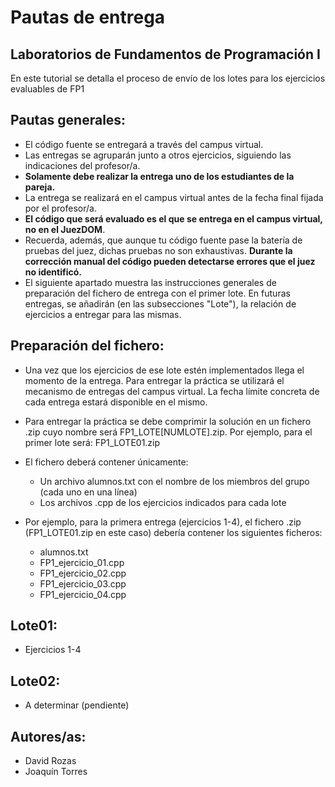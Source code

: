 # Pautas de entrega

## Laboratorios de Fundamentos de Programación I

En este tutorial se detalla el proceso de envío de los lotes para los ejercicios evaluables de FP1

## Pautas generales:
- El código fuente se entregará a través del campus virtual.
- Las entregas se agruparán junto a otros ejercicios, siguiendo las indicaciones del profesor/a.
- **Solamente debe realizar la entrega uno de los estudiantes de la pareja.**
- La entrega se realizará en el campus virtual antes de la fecha final fijada por el profesor/a.
- **El código que será evaluado es el que se entrega en el campus virtual, no en el JuezDOM**.
- Recuerda, además, que aunque tu código fuente pase la batería de pruebas del juez, dichas pruebas no son exhaustivas. **Durante la corrección manual del código pueden detectarse errores que el juez no identificó.**
- El siguiente apartado muestra las instrucciones generales de preparación del fichero de entrega con el primer lote. En futuras entregas, se añadirán (en las subsecciones "Lote"), la relación de ejercicios a entregar para las mismas.

## Preparación del fichero:
- Una vez que los ejercicios de ese lote estén implementados llega el momento de la entrega. Para entregar la práctica se utilizará el mecanismo de entregas del campus virtual. La fecha límite concreta de cada entrega estará disponible en el mismo.
- Para entregar la práctica se debe comprimir la solución en un fichero .zip cuyo nombre será FP1_LOTE[NUMLOTE].zip. Por ejemplo, para el primer lote será:  FP1_LOTE01.zip
- El fichero deberá contener únicamente:
  - Un archivo alumnos.txt con el nombre de los miembros del grupo (cada uno en una línea)
  - Los archivos .cpp de los ejercicios indicados para cada lote

- Por ejemplo, para la primera entrega (ejercicios 1-4), el fichero .zip (FP1_LOTE01.zip en este caso) debería contener los siguientes ficheros:
  - alumnos.txt
  - FP1_ejercicio_01.cpp 
  - FP1_ejercicio_02.cpp 
  - FP1_ejercicio_03.cpp 
  - FP1_ejercicio_04.cpp 

## Lote01:
- Ejercicios 1-4
## Lote02:
- A determinar (pendiente)

## Autores/as:
- David Rozas
- Joaquín Torres
